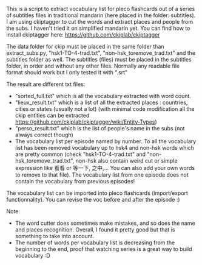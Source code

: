 This is a script to extract vocabulary list for pleco flashcards out of a series of subtitles files in traditional mandarin (here placed in the folder: subtitles). I am using ckiptagger to cut the words and extract places and people from the subs. I haven't tried it on simplified mandarin yet. You can find how to install ckiptagger here: https://github.com/ckiplab/ckiptagger

The data folder for ckip must be placed in the same folder than extract_subs.py, "hsk1-TO-4-trad.txt", "non-hsk_toremove_trad.txt" and the subtitles folder as well. The subtitles (files) must be placed in the subtitles folder, in order and without any other files. Normally any readable file format should work but I only tested it with ".srt"

The result are different txt files:
- "sorted_full.txt" which is all the vocabulary extracted with word count.
- "lieux_result.txt" which is a list of all the extracted places : countries, cities or states (usually not a lot) (with minimal code modification all the ckip entities can be extracted https://github.com/ckiplab/ckiptagger/wiki/Entity-Types) 
-  "perso_result.txt" which is the list of people's name in the subs (not always correct though)
-  The vocabulary list per episode named by number. To all the vocabulary list has been removed vocabulary up to hsk4 and non-hsk words which are pretty common (check "hsk1-TO-4-trad.txt" and "non-hsk_toremove_trad.txt", non-hsk also contain weird cut or simple expression like 看看 or 等一下, 之中,... You can also add your own words to remove to that file). The vocabulary list from one episode does not contain the vocabulary from previous episodes!


The vocabulary list can be imported into pleco flashcards (import/export functionnality). You can revise the voc before and after the episode :)

Note:
- The word cutter does sometimes make mistakes, and so does the name and places recognition. Overall, I found it pretty good but that is something to take into account.
- The number of words per vocabulary list is decreasing from the beginning to the end, proof that watching series is a great way to build vocabulary :D

